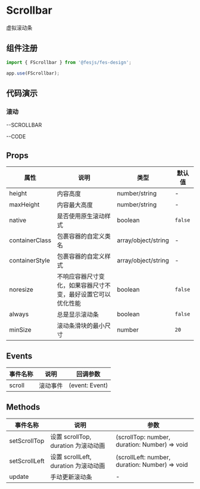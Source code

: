 # Scrollbar

虚拟滚动条

## 组件注册

```js
import { FScrollbar } from '@fesjs/fes-design';

app.use(FScrollbar);
```

## 代码演示

### 滚动


--SCROLLBAR

--CODE

## Props

| 属性           | 说明                                                         | 类型                | 默认值  |
| -------------- | ------------------------------------------------------------ | ------------------- | ------- |
| height         | 内容高度                                                     | number/string       | -       |
| maxHeight      | 内容最大高度                                                 | number/string       | -       |
| native         | 是否使用原生滚动样式                                         | boolean             | `false` |
| containerClass | 包裹容器的自定义类名                                         | array/object/string | -       |
| containerStyle | 包裹容器的自定义样式                                         | array/object/string | -       |
| noresize       | 不响应容器尺寸变化，如果容器尺寸不变，最好设置它可以优化性能 | boolean             | `false` |
| always         | 总是显示滚动条                                               | boolean             | `false` |
| minSize        | 滚动条滑块的最小尺寸                                         | number              | `20`    |

## Events

| 事件名称 | 说明     | 回调参数                         |
| -------- | -------- | -------------------------------- |
| scroll   | 滚动事件 | (event: Event) |

## Methods

| 事件名称      | 说明                                 | 参数                                           |
| ------------- | ------------------------------------ | ---------------------------------------------- |
| setScrollTop  | 设置 scrollTop, duration 为滚动动画  | (scrollTop: number, duration: Number) => void  |
| setScrollLeft | 设置 scrollLeft, duration 为滚动动画 | (scrollLeft: number, duration: Number) => void |
| update        | 手动更新滚动条                       | -                                              |
